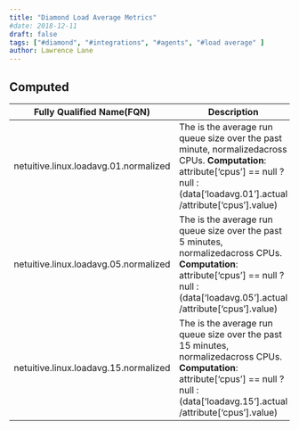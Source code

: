 ```yaml
---
title: "Diamond Load Average Metrics"
#date: 2018-12-11
draft: false
tags: ["#diamond", "#integrations", "#agents", "#load average" ]
author: Lawrence Lane
---
```


## Computed
| Fully Qualified Name(FQN)                | Description                                                                                                                                                                           | Units | Min | Max  | BASE | CORR | UTIL |
|------------------------------------------|---------------------------------------------------------------------------------------------------------------------------------------------------------------------------------------|-------|-----|------|------|------|------|
| netuitive.linux.loadavg.01.normalized | The is the average run queue size over the past minute, normalizedacross CPUs. **Computation**: attribute[‘cpus’] == null ? null : (data[‘loadavg.01’].actual /attribute[‘cpus’].value)     |       | 0   | none | yes  | no   | no   |
| netuitive.linux.loadavg.05.normalized | The is the average run queue size over the past 5 minutes, normalizedacross CPUs. **Computation**: attribute[‘cpus’] == null ? null : (data[‘loadavg.05’].actual /attribute[‘cpus’].value)  |       | 0   | none | yes  | yes  | no   |
| netuitive.linux.loadavg.15.normalized | The is the average run queue size over the past 15 minutes, normalizedacross CPUs. **Computation**: attribute[‘cpus’] == null ? null : (data[‘loadavg.15’].actual /attribute[‘cpus’].value) |       | 0   | none | yes  | no   | no   |
